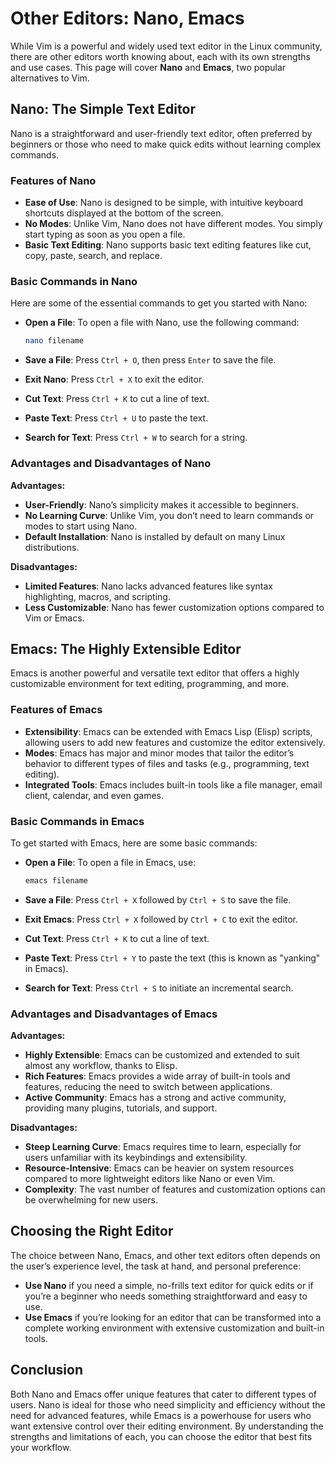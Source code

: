 # Other Editors: Nano, Emacs

While Vim is a powerful and widely used text editor in the Linux community, there are other editors worth knowing about, each with its own strengths and use cases. This page will cover **Nano** and **Emacs**, two popular alternatives to Vim.

## Nano: The Simple Text Editor

Nano is a straightforward and user-friendly text editor, often preferred by beginners or those who need to make quick edits without learning complex commands.

### Features of Nano

- **Ease of Use**: Nano is designed to be simple, with intuitive keyboard shortcuts displayed at the bottom of the screen.
- **No Modes**: Unlike Vim, Nano does not have different modes. You simply start typing as soon as you open a file.
- **Basic Text Editing**: Nano supports basic text editing features like cut, copy, paste, search, and replace.

### Basic Commands in Nano

Here are some of the essential commands to get you started with Nano:

- **Open a File**: To open a file with Nano, use the following command:

    ```bash
    nano filename
    ```

- **Save a File**: Press `Ctrl + O`, then press `Enter` to save the file.
- **Exit Nano**: Press `Ctrl + X` to exit the editor.
- **Cut Text**: Press `Ctrl + K` to cut a line of text.
- **Paste Text**: Press `Ctrl + U` to paste the text.
- **Search for Text**: Press `Ctrl + W` to search for a string.

### Advantages and Disadvantages of Nano

**Advantages:**
- **User-Friendly**: Nano’s simplicity makes it accessible to beginners.
- **No Learning Curve**: Unlike Vim, you don’t need to learn commands or modes to start using Nano.
- **Default Installation**: Nano is installed by default on many Linux distributions.

**Disadvantages:**
- **Limited Features**: Nano lacks advanced features like syntax highlighting, macros, and scripting.
- **Less Customizable**: Nano has fewer customization options compared to Vim or Emacs.

## Emacs: The Highly Extensible Editor

Emacs is another powerful and versatile text editor that offers a highly customizable environment for text editing, programming, and more.

### Features of Emacs

- **Extensibility**: Emacs can be extended with Emacs Lisp (Elisp) scripts, allowing users to add new features and customize the editor extensively.
- **Modes**: Emacs has major and minor modes that tailor the editor’s behavior to different types of files and tasks (e.g., programming, text editing).
- **Integrated Tools**: Emacs includes built-in tools like a file manager, email client, calendar, and even games.

### Basic Commands in Emacs

To get started with Emacs, here are some basic commands:

- **Open a File**: To open a file in Emacs, use:

    ```bash
    emacs filename
    ```

- **Save a File**: Press `Ctrl + X` followed by `Ctrl + S` to save the file.
- **Exit Emacs**: Press `Ctrl + X` followed by `Ctrl + C` to exit the editor.
- **Cut Text**: Press `Ctrl + K` to cut a line of text.
- **Paste Text**: Press `Ctrl + Y` to paste the text (this is known as "yanking" in Emacs).
- **Search for Text**: Press `Ctrl + S` to initiate an incremental search.

### Advantages and Disadvantages of Emacs

**Advantages:**
- **Highly Extensible**: Emacs can be customized and extended to suit almost any workflow, thanks to Elisp.
- **Rich Features**: Emacs provides a wide array of built-in tools and features, reducing the need to switch between applications.
- **Active Community**: Emacs has a strong and active community, providing many plugins, tutorials, and support.

**Disadvantages:**
- **Steep Learning Curve**: Emacs requires time to learn, especially for users unfamiliar with its keybindings and extensibility.
- **Resource-Intensive**: Emacs can be heavier on system resources compared to more lightweight editors like Nano or even Vim.
- **Complexity**: The vast number of features and customization options can be overwhelming for new users.

## Choosing the Right Editor

The choice between Nano, Emacs, and other text editors often depends on the user’s experience level, the task at hand, and personal preference:

- **Use Nano** if you need a simple, no-frills text editor for quick edits or if you’re a beginner who needs something straightforward and easy to use.
- **Use Emacs** if you’re looking for an editor that can be transformed into a complete working environment with extensive customization and built-in tools.

## Conclusion

Both Nano and Emacs offer unique features that cater to different types of users. Nano is ideal for those who need simplicity and efficiency without the need for advanced features, while Emacs is a powerhouse for users who want extensive control over their editing environment. By understanding the strengths and limitations of each, you can choose the editor that best fits your workflow.

